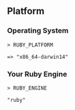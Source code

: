 ## Platform

### Operating System

```
> RUBY_PLATFORM

=> "x86_64-darwin14"
```

### Your Ruby Engine

```
> RUBY_ENGINE

"ruby"
```
